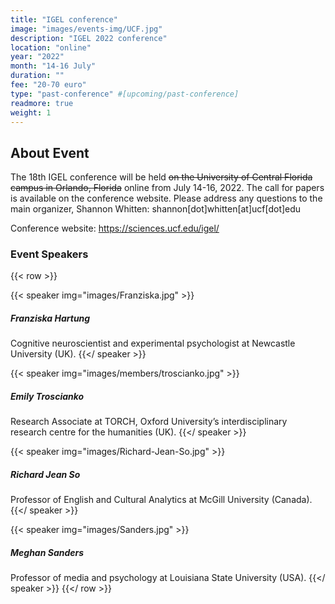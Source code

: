 ```yaml
---
title: "IGEL conference"
image: "images/events-img/UCF.jpg"
description: "IGEL 2022 conference"
location: "online"
year: "2022"
month: "14-16 July"
duration: ""
fee: "20-70 euro"
type: "past-conference" #[upcoming/past-conference]
readmore: true
weight: 1
---
```


## About Event
The 18th IGEL conference will be held ~~on the University of Central Florida campus in Orlando, Florida~~ online from July 14-16, 2022. The call for papers is available on the conference website. Please address any questions to the main organizer, Shannon Whitten: shannon[dot]whitten[at]ucf[dot]edu

Conference website: https://sciences.ucf.edu/igel/

### Event Speakers

{{< row >}}

{{< speaker img="images/Franziska.jpg" >}}
##### Franziska Hartung
Cognitive neuroscientist and experimental psychologist at Newcastle University (UK).
{{</ speaker >}}

{{< speaker img="images/members/troscianko.jpg" >}}
##### Emily Troscianko
Research Associate at TORCH, Oxford University’s interdisciplinary research centre for the humanities (UK).
{{</ speaker >}}

{{< speaker img="images/Richard-Jean-So.jpg" >}}
##### Richard Jean So
Professor of English and Cultural Analytics at McGill University (Canada).
{{</ speaker >}}

{{< speaker img="images/Sanders.jpg" >}}
##### Meghan Sanders
Professor of media and psychology at Louisiana State University (USA).
{{</ speaker >}}
{{</ row >}}
